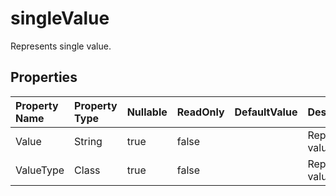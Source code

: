 # **singleValue**

Represents single value. 

## **Properties**

| Property Name | Property Type | Nullable |  ReadOnly | DefaultValue | Description | 
| :- | :- | :- |:- |  :- | :- |
|Value|String|true|false |  |Represents value.|
|ValueType|Class|true|false |  |Represents value type.|

